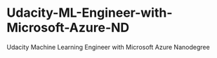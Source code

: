 # Udacity-ML-Engineer-with-Microsoft-Azure-ND
Udacity Machine Learning Engineer with Microsoft Azure Nanodegree
